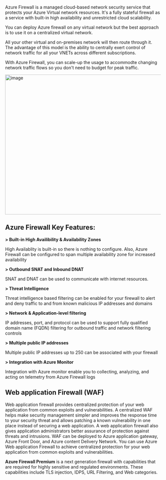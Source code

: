 Azure Firewall is a managed cloud-based network security service that protects your Azure Virtual network resources. It's a fully stateful firewall as a service with built-in high availability and unrestricted cloud scalability.

You can deploy Azure firewall on any virtual network but the best approach is to use it on a centralized virtual network.

All your other virtual and on-premises network will then route through it. The advantage of this model is the ability to centrally exert control of network traffic for all your VNETs across different subscriptions.

With Azure Firewall, you can scale-up the usage to accommodte changing network traffic flows so you don't need to budget for peak traffic.


<img width="860" height="451" alt="image" src="https://github.com/user-attachments/assets/dbea7fe0-bfdc-4085-b313-be9408fba271" />


## Azure Firewall Key Features:

**> Built-in High Availibility & Availability Zones**

High Availablity is built-in so there is nothing to configure. Also, Azure Firewall can be configured to span multiple availability zone for increased availability 


**> Outbound SNAT and Inbound DNAT**

SNAT and DNAT can be used to communicate with internet resources.


**> Threat Intelligence** 

Threat intelligence based filtering can be enabled for your firewall to alert and deny traffic to and from known malicious IP addresses and domains


**> Network & Application-level filtering**

IP addresses, port, and protocol can be used to support fully qualified domain name (FQDN) filtering for outbound traffic and network filtering controls

**> Multiple public IP addresses**

Multiple public IP addresses up to 250 can be associated with your firewall


**> Integration with Azure Monitor**

Integration with Azure monitor enable you to collecting, analyzing, and acting on telemetry from Azure Firewall logs


## Web application Firewall (WAF)

Web application firewall provides centralized protection of your web application from common exploits and vulnerabilities. A centralized WAF helps make security management simpler and improves the response time to your security threat and allows patching a known vulnerability in one place instead of securing a web application.
A web application firewall also gives application administrators better assurance of protection against threats and intrusions. 
WAF can be deployed to Azure application gateway, Azure Front Door, and Azure content Delivery Network. 
You can use Azure Web application Firewall to achieve centralized protection for your web application from common exploits and vulnerabilities.



**Azure Firewall Premium** is a next generation firewall with capabilities that are required for highly sensitive and regulated environments. These capabilities include TLS injection, IDPS, URL Filtering, and Web categories.
